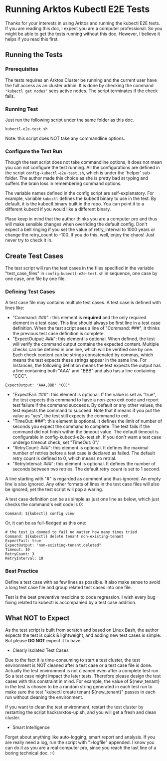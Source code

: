 # Running Arktos Kubectl E2E Tests

Thanks for your interests in using Arktos and running the kubectl E2E tests. If you are reading this doc, I expect you are a computer professional. So you might be able to get the tests running without this doc. However, I believe it helps if you read this first.

## Running the Tests
### Prerequisites

The tests requires an Arktos Cluster be running and the current user have the full access as an cluster admin. It is done by checking the command ```"kubectl get nodes"``` sees active nodes. The script terminates if the check fails.

### Running Test

Just run the following script under the same folder as this doc.
```
kubectl-e2e-test.sh
``` 

Note: this script does NOT take any commandline options. 

### Configure the Test Run

Though the test script does not take commandline options, it does not mean you can not configure the test running. All the configurations are defined in the script ```config-kubectl-e2e-test.sh```, which is under the 'helper' sub-folder. The author made this choice as she is pretty bad at typing and suffers the brain loss in remembering command options. 

The variable names defined in the config script are self-explanatory. For example, variable ```kubectl``` defines the kubectl binary to use in the test. By default, it is the kubectl binary built in the repo. You can point it to a different kubectl if you would like a different binary.

Plase keep in mind that the author thinks you are a computer pro and thus will make sensible changes when overriding the default config. Don't expect a bell ringing if you set the value of retry_interval to 1000 years or change the retry_count to -100. If you do this, well, enjoy the chaos! Just never try to check it in.

## Create Test Cases

The  test script will run the test cases in the files specified in the variable "test_case_files" in ```config-kubectl-e2e-test.sh``` in sequence, one case by one case, one file by one file.

### Defining Test Cases

A test case file may contains multiple test cases. A test case is defined with lines like:
* "Command: ###" : this element is **required** and the only required element in a test case. This line should always be first line in a test case definition. 
When the test script sees a line of "Command: ###", it thinks the previous test case definition is complete.
* "ExpectOutput: ###": this element is optional. When defined, the test will verify the command output contains the expected content. Multiple checks can be defined in one line, which will be verified one by one. Each check content can be strings concatenated by commas, which means the test expects these strings appear in the same line.
For Instances, the following defintion means the test expects the output has a line containing both "AAA" and "BBB" and also has a line containing "CCC".
```
ExpectOutput: "AAA,BBB" "CCC"
```
* "ExpectFail: ###": this element is optional. If the value is set as "true", the test expects this command to have a non-zero exit code and report test failure if the command succeeds. By default or any other values, the test expects the command to succeed. Note that it means if you put the value as "yes", the test still expects the command to exit.
* "TimeOut: ###": this element is optional. It defines the limit of number of seconds you expect the command to complete. The test fails if the command did not finish within the timeout value. The default timeout is configurable in config-kubectl-e2e-test.sh. If you don't want a test case undergo timeout check, set "TimeOut: 0"/
* "RetryCount: ###": this element is optional. It defines the maximal number of retries before a test case is declared as failed. The default retry count is defined to 0, which means no retrial.
* "RetryInterval: ###": this element is optional. It defines the number of seconds between two retries. The default retry count is set to 1 second.

A line starting with "#" is regarded as comment and thus ignored. An empty line is also ignored. Any other formats of lines in the test case files will also be ignored, yet the test script will pop a waring.

A test case definition can be as simple as just one line as below, which just checks the command's exit code is 0:
```
Command: ${kubectl} config view
```

Or, it can be as full-fledged as this one:
```
# the test is doomed to fail no matter how many times tried
Command: ${kubectl} delete tenant non-existing-tenant
ExpectFail: true
ExpectOutput: "non-existing-tenant,deleted"
Timeout: 10
RetryCount: 3
RetryInterval: 10
```

### Best Practice 

Define a test case with as few lines as possible. It also make sense to avoid a long test case file and group related test cases into one file.

Test is the best preventive medicine to code regression. I wish every bug fixing related to kubectl is accompanied by a test case addition.

## What NOT to Expect

As the test script is built from scratch and based on Linux Bash, the author expects the test is quick & lightweight, and adding new test cases is simple. But please **DO NOT** expect it to have:
* Clearly Isolated Test Cases

Due to the fact it is time-consuming to start a test cluster, the test environment is NOT cleaned after a test case or a test case file is done. Actually the test environment is not cleaned even after a complete test run. So a test case might impact the later tests. Therefore please design the test cases with this constraint in mind. For example, the value of ${new_tenant} in the test is chosen to be a random string generated in each test run to make sure the test "kubectl create tenant ${new_tenant}" passes in each run without cleaning the environment.

If you want to clean the test environment, restart the test cluster by restarting the script hack/arktos-up.sh, and you will get a fresh and clean cluster.

* Smart Intelligence

Forget about anything like auto-logging, smart report and analysis. If you are really need a log, run the script with ">logfile" appended. I know you can do it as you are a real computer pro, since you reach the last line of a boring technical doc. :-)